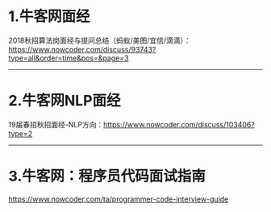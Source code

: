 # 1.牛客网面经
2018秋招算法岗面经与提问总结（蚂蚁/美图/宜信/滴滴）：https://www.nowcoder.com/discuss/93743?type=all&order=time&pos=&page=3





---

# 2.牛客网NLP面经
19届春招秋招面经-NLP方向：https://www.nowcoder.com/discuss/103406?type=2

---

# 3.牛客网：程序员代码面试指南

https://www.nowcoder.com/ta/programmer-code-interview-guide
